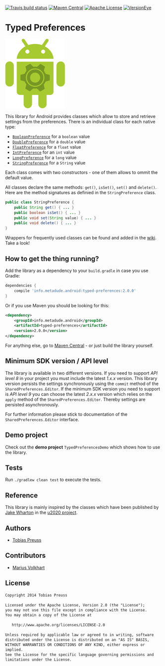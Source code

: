 [![Travis build status](https://travis-ci.org/johnjohndoe/TypedPreferences.svg)](https://travis-ci.org/johnjohndoe/TypedPreferences) [![Maven Central](https://maven-badges.herokuapp.com/maven-central/info.metadude.android/typed-preferences/badge.svg)](https://maven-badges.herokuapp.com/maven-central/info.metadude.android/typed-preferences) [![Apache License](http://img.shields.io/badge/license-Apache%20License%202.0-lightgrey.svg)](http://choosealicense.com/licenses/apache-2.0/) [![VersionEye](https://www.versioneye.com/user/projects/5462379dce5463a51700006a/badge.svg)](https://www.versioneye.com)

# Typed Preferences

![Typed Preferences Icon](gfx/typedpreferences-icon.png "Typed Preferences Icon")

This library for Android provides classes which allow to store
and retrieve settings from the preferences. There is an individual
class for each native type:


* [`BooleanPreference`][boolean-pref] for a `boolean` value
* [`DoublePreference`][double-pref] for a `double` value
* [`FloatPreference`][float-pref] for a `float` value
* [`IntPreference`][int-pref] for an `int` value
* [`LongPreference`][long-pref] for a `long` value
* [`StringPreference`][string-pref] for a `String` value

Each class comes with two constructors - one of them allows to ommit
the default value.

All classes declare the same methods: `get()`, `isSet()`, `set()` and `delete()`.
Here are the method signatures as definied in the `StringPreference` class.

```java
public class StringPreference {
    public String get() { ... }
    public boolean isSet() { ... }
    public void set(String value) { ... }
    public void delete() { ... }
}
```

Wrappers for frequently used classes can be found and added in the [wiki][typedpreferences-wiki]. Take a look!


## How to get the thing running?

Add the library as a dependency to your `build.gradle` in case you use Gradle:

```groovy
dependencies {
    compile 'info.metadude.android:typed-preferences:2.0.0'
}
```
Or if you use Maven you should be looking for this:

```xml
<dependency>
    <groupId>info.metadude.android</groupId>
    <artifactId>typed-preferences</artifactId>
    <version>2.0.0</version>
</dependency>
```

For anything else, go to [Maven Central][maven-central] - or just build the library yourself.


## Minimum SDK version / API level

The library is available in two different versions. If you need to support *API level 8* in your project you must include the latest *1.x.x* version. This library version persists the settings synchronously using the `commit` method of the `SharedPreferences.Editor`. If the minimum SDK version you need to support is *API level 9* you can choose the latest *2.x.x* version which relies on the `apply` method of the `SharedPreferences.Editor`. Thereby settings are persisted asynchronously.

For further information please stick to documentation of the `SharedPreferences.Editor` interface.


## Demo project

Check out the **demo project** `TypedPreferencesDemo` which shows how to use the library.



## Tests

Run `./gradlew clean test` to execute the tests.



## Reference

This library is mainly inspired by the classes which have been published
by [Jake Wharton][jake-wharton] in the [u2020 project][prefs-classes].


## Authors

* [Tobias Preuss][tobias-preuss]


## Contributors

* [Marius Volkhart][marius-volkhart]


## License

    Copyright 2014 Tobias Preuss

    Licensed under the Apache License, Version 2.0 (the "License");
    you may not use this file except in compliance with the License.
    You may obtain a copy of the License at

       http://www.apache.org/licenses/LICENSE-2.0

    Unless required by applicable law or agreed to in writing, software
    distributed under the License is distributed on an "AS IS" BASIS,
    WITHOUT WARRANTIES OR CONDITIONS OF ANY KIND, either express or implied.
    See the License for the specific language governing permissions and
    limitations under the License.




[boolean-pref]: https://github.com/johnjohndoe/TypedPreferences/blob/master/Library/src/main/java/info/metadude/android/typedpreferences/BooleanPreference.java
[double-pref]: https://github.com/johnjohndoe/TypedPreferences/blob/master/Library/src/main/java/info/metadude/android/typedpreferences/DoublePreference.java
[float-pref]: https://github.com/johnjohndoe/TypedPreferences/blob/master/Library/src/main/java/info/metadude/android/typedpreferences/FloatPreference.java
[int-pref]: https://github.com/johnjohndoe/TypedPreferences/blob/master/Library/src/main/java/info/metadude/android/typedpreferences/IntPreference.java
[long-pref]: https://github.com/johnjohndoe/TypedPreferences/blob/master/Library/src/main/java/info/metadude/android/typedpreferences/LongPreference.java
[string-pref]: https://github.com/johnjohndoe/TypedPreferences/blob/master/Library/src/main/java/info/metadude/android/typedpreferences/StringPreference.java
[maven-central]: http://search.maven.org/#search
[jake-wharton]: https://github.com/JakeWharton
[prefs-classes]: https://github.com/JakeWharton/u2020/commit/094d2146497997cd1f6779a9b5c3c7ce239b5435#diff-b28e0ef294012bd151c143531648c477
[tobias-preuss]: https://github.com/johnjohndoe
[marius-volkhart]: https://github.com/MariusVolkhart
[typedpreferences-wiki]: https://github.com/johnjohndoe/TypedPreferences/wiki
